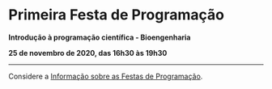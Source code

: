 # Primeira Festa de Programação


**Introdução à programação científica - Bioengenharia**

**25 de novembro de 2020, das 16h30 às 19h30**

<hr> 

Considere a [Informação sobre as Festas de Programação](https://tutoria.ualg.pt/2021/mod/resource/view.php?id=37418).


